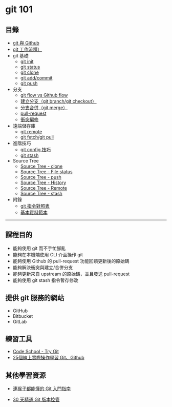 
# git 101

## 目錄
- [git 與 Github](./git-github/index.md)
- [git 工作流程）](./git-workflow/index.md)
- git 基礎
  - [git init](./git-init/index.md)
  - [git status](./git-status/index.md)
  - [git clone](./git-clone/index.md)
  - [git add/commit](./git-add/commit/index.md)
  - [git push](./git-push/index.md)
- 分支
  - [git flow vs Github flow](./git-hub-flow.md)
  - [建立分支（git branch/git checkout）](./create-branch/index.md)
  - [分支合併（git merge）](./merge-branch/index.md)
  - [pull-request](./pr/index.md)
  - [衝突編修](./conflict/index.md)
- 遠端儲存庫
  - [git remote](./git-remote/index.md)
  - [git fetch/git pull](./git-pull/index.md)
- 進階技巧
  - [git config 技巧](./git-conifg/index.md)
  - [git stash](./git-stash/index.md)
- Source Tree
  - [Source Tree - clone](./sourcetree-clone/index.md)
  - [Source Tree - File status](./sourcetree-files/index.md)
  - [Source Tree - push](./sourcetree-push/index.md)
  - [Source Tree - History](./sourcetree-history/index.md)
  - [Source Tree - Remote](./sourcetree-history/index.md)
  - [Source Tree - stash](./sourcetree-stash/index.md)
- 附錄
  - [git 指令對照表](./cheat-sheet.md)
  - [基本資料範本](./sample/index.md)

***

## 課程目的
- 能夠使用 git 而不手忙腳亂
- 能夠在本機端使用 CLI 介面操作 git
- 能夠使用 Github 的 pull-request 功能回饋更新後的原始碼
- 能夠解決衝突與建立/合併分支
- 能夠更新來自 upstream 的原始碼，並且發送 pull-request
- 能夠使用 git stash 指令暫存修改

## 提供 git 服務的網站
* GitHub
* Bitbucket
* GitLab

## 練習工具
* [Code School - Try Git](https://try.github.io/)
* [25個線上實際操作學習 Git、Github](https://blog.longwin.com.tw/2013/01/git-github-code-school-2013/)

## 其他學習資源
* [連猴子都能懂的 Git 入門指南](https://backlogtool.com/git-guide/tw/)
- [30 天精通 Git 版本控管](https://github.com/doggy8088/Learn-Git-in-30-days)


